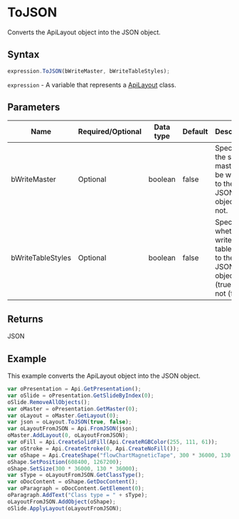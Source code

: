 # ToJSON

Converts the ApiLayout object into the JSON object.

## Syntax

```javascript
expression.ToJSON(bWriteMaster, bWriteTableStyles);
```

`expression` - A variable that represents a [ApiLayout](../ApiLayout.md) class.

## Parameters

| **Name** | **Required/Optional** | **Data type** | **Default** | **Description** |
| ------------- | ------------- | ------------- | ------------- | ------------- |
| bWriteMaster | Optional | boolean | false | Specifies if the slide master will be written to the JSON object or not. |
| bWriteTableStyles | Optional | boolean | false | Specifies whether to write used table styles to the JSON object (true) or not (false). |

## Returns

JSON

## Example

This example converts the ApiLayout object into the JSON object.

```javascript editor-pptx
var oPresentation = Api.GetPresentation();
var oSlide = oPresentation.GetSlideByIndex(0);
oSlide.RemoveAllObjects();
var oMaster = oPresentation.GetMaster(0);
var oLayout = oMaster.GetLayout(0);
var json = oLayout.ToJSON(true, false);
var oLayoutFromJSON = Api.FromJSON(json);
oMaster.AddLayout(0, oLayoutFromJSON);
var oFill = Api.CreateSolidFill(Api.CreateRGBColor(255, 111, 61));
var oStroke = Api.CreateStroke(0, Api.CreateNoFill());
var oShape = Api.CreateShape("flowChartMagneticTape", 300 * 36000, 130 * 36000, oFill, oStroke);
oShape.SetPosition(608400, 1267200);
oShape.SetSize(300 * 36000, 130 * 36000);
var sType = oLayoutFromJSON.GetClassType();
var oDocContent = oShape.GetDocContent();
var oParagraph = oDocContent.GetElement(0);
oParagraph.AddText("Class type = " + sType);
oLayoutFromJSON.AddObject(oShape);
oSlide.ApplyLayout(oLayoutFromJSON);
```
